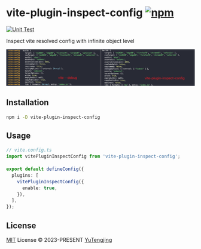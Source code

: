 # vite-plugin-inspect-config [![npm](https://img.shields.io/npm/v/vite-plugin-inspect-config.svg)](https://npmjs.com/package/vite-plugin-inspect-config)

[![Unit Test](https://github.com/tjx666/vite-plugin-inspect-config/actions/workflows/unit-test.yml/badge.svg)](https://github.com/tjx666/vite-plugin-inspect-config/actions/workflows/unit-test.yml)

Inspect vite resolved config with infinite object level

![effect](docs/effect.png)

## Installation

```bash
npm i -D vite-plugin-inspect-config
```

## Usage

```ts
// vite.config.ts
import vitePluginInspectConfig from 'vite-plugin-inspect-config';

export default defineConfig({
  plugins: [
    vitePluginInspectConfig({
      enable: true,
    }),
  ],
});
```

## License

[MIT](./LICENSE) License © 2023-PRESENT [YuTengjing](https://github.com/tjx666)
